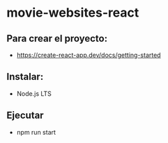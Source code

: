 # movie-websites-react



## Para crear el proyecto:
- https://create-react-app.dev/docs/getting-started

## Instalar:
- Node.js LTS

## Ejecutar
- npm run start